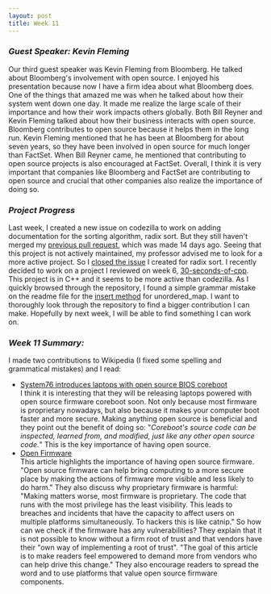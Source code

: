 ```yaml
---
layout: post
title: Week 11
---
```

### **_Guest Speaker: Kevin Fleming_**  
Our third guest speaker was Kevin Fleming from Bloomberg. He talked about Bloomberg's involvement with open source. I enjoyed his presentation because now I have a firm idea about what Bloomberg does. One of the things that amazed me was when he talked about how their system went down one day. It made me realize the large scale of their importance and how their work impacts others globally. 
Both Bill Reyner and Kevin Fleming talked about how their business interacts with open source. Bloomberg contributes to open source because it helps them in the long run. Kevin Fleming mentioned that he has been at Bloomberg for about seven years, so they have been involved in open source for much longer than FactSet. When Bill Reyner came, he mentioned that contributing to open source projects is also encouraged at FactSet. Overall, I think it is very important that companies like Bloomberg and FactSet are contributing to open source and crucial that other companies also realize the importance of doing so.  

### **_Project Progress_**    
Last week, I created a new issue on codezilla to work on adding documentation for the sorting algorithm, radix sort. But they still haven't merged my [previous pull request](https://github.com/Asiatik/codezilla/pull/465), which was made 14 days ago. Seeing that this project is not actively maintained, my professor advised me to look for a more active project. So I [closed the issue](https://github.com/Asiatik/codezilla/issues/466) I created for radix sort. I recently decided to work on a project I reviewed on week 6, [30-seconds-of-cpp](https://github.com/Bhupesh-V/30-seconds-of-cpp). This project is in C++ and it seems to be more active than codezilla. As I quickly browsed through the repository, I found a simple grammar mistake on the readme file for the [insert method](https://github.com/Bhupesh-V/30-seconds-of-cpp/issues/445) for unordered_map. I want to thoroughly look through the repository to find a bigger contribution I can make. Hopefully by next week, I will be able to find something I can work on.   
### **_Week 11 Summary:_**  
I made two contributions to Wikipedia (I fixed some spelling and grammatical mistakes) and I read:  
* [System76 introduces laptops with open source BIOS coreboot](https://opensource.com/article/19/11/coreboot-system76-laptops?utm_campaign=intrel)  
I think it is interesting that they will be releasing laptops powered with open source firmware coreboot soon. Not only because most firmware is proprietary nowadays, but also because it makes your computer boot faster and more secure. Making anything open source is beneficial and they point out the benefit of doing so: "_Coreboot's source code can be inspected, learned from, and modified, just like any other open source code._" This is the key importance of having open source.  
* [Open Firmware](https://cacm.acm.org/magazines/2019/10/239673-open-source-firmware/fulltext)  
This article highlights the importance of having open source firmware. "Open source firmware can help bring computing to a more secure place by making the actions of firmware more visible and less likely to do harm." They also discuss why proprietary firmware is harmful: "Making matters worse, most firmware is proprietary. The code that runs with the most privilege has the least visibility. This leads to breaches and incidents that have the capacity to affect users on multiple platforms simultaneously. To hackers this is like catnip." So how can we check if the firmware has any vulnerabilities? They explain that it is not possible to know without a firm root of trust and that vendors have their "own way of implementing a root of trust". "The goal of this article is to make readers feel empowered to demand more from vendors who can help drive this change." They also encourage readers to spread the word and to use platforms that value open source firmware components.  
 
